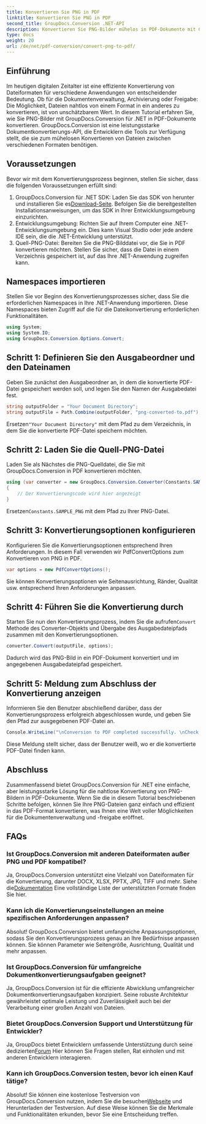 ```yaml
---
title: Konvertieren Sie PNG in PDF
linktitle: Konvertieren Sie PNG in PDF
second_title: GroupDocs.Conversion .NET-API
description: Konvertieren Sie PNG-Bilder mühelos in PDF-Dokumente mit GroupDocs.Conversion für .NET. Einfache Schritte für eine nahtlose Dateiformatkonvertierung.
type: docs
weight: 20
url: /de/net/pdf-conversion/convert-png-to-pdf/
---
```

## Einführung
Im heutigen digitalen Zeitalter ist eine effiziente Konvertierung von Dateiformaten für verschiedene Anwendungen von entscheidender Bedeutung. Ob für die Dokumentenverwaltung, Archivierung oder Freigabe: Die Möglichkeit, Dateien nahtlos von einem Format in ein anderes zu konvertieren, ist von unschätzbarem Wert. In diesem Tutorial erfahren Sie, wie Sie PNG-Bilder mit GroupDocs.Conversion für .NET in PDF-Dokumente konvertieren. GroupDocs.Conversion ist eine leistungsstarke Dokumentkonvertierungs-API, die Entwicklern die Tools zur Verfügung stellt, die sie zum mühelosen Konvertieren von Dateien zwischen verschiedenen Formaten benötigen.
## Voraussetzungen
Bevor wir mit dem Konvertierungsprozess beginnen, stellen Sie sicher, dass die folgenden Voraussetzungen erfüllt sind:
1.  GroupDocs.Conversion für .NET SDK: Laden Sie das SDK von herunter und installieren Sie es[Download-Seite](https://releases.groupdocs.com/conversion/net/). Befolgen Sie die bereitgestellten Installationsanweisungen, um das SDK in Ihrer Entwicklungsumgebung einzurichten.
2. Entwicklungsumgebung: Richten Sie auf Ihrem Computer eine .NET-Entwicklungsumgebung ein. Dies kann Visual Studio oder jede andere IDE sein, die die .NET-Entwicklung unterstützt.
3. Quell-PNG-Datei: Bereiten Sie die PNG-Bilddatei vor, die Sie in PDF konvertieren möchten. Stellen Sie sicher, dass die Datei in einem Verzeichnis gespeichert ist, auf das Ihre .NET-Anwendung zugreifen kann.

## Namespaces importieren
Stellen Sie vor Beginn des Konvertierungsprozesses sicher, dass Sie die erforderlichen Namespaces in Ihre .NET-Anwendung importieren. Diese Namespaces bieten Zugriff auf die für die Dateikonvertierung erforderlichen Funktionalitäten.
```csharp
using System;
using System.IO;
using GroupDocs.Conversion.Options.Convert;
```

## Schritt 1: Definieren Sie den Ausgabeordner und den Dateinamen
Geben Sie zunächst den Ausgabeordner an, in dem die konvertierte PDF-Datei gespeichert werden soll, und legen Sie den Namen der Ausgabedatei fest.
```csharp
string outputFolder = "Your Document Directory";
string outputFile = Path.Combine(outputFolder, "png-converted-to.pdf");
```
 Ersetzen`"Your Document Directory"` mit dem Pfad zu dem Verzeichnis, in dem Sie die konvertierte PDF-Datei speichern möchten.
## Schritt 2: Laden Sie die Quell-PNG-Datei
Laden Sie als Nächstes die PNG-Quelldatei, die Sie mit GroupDocs.Conversion in PDF konvertieren möchten.
```csharp
using (var converter = new GroupDocs.Conversion.Converter(Constants.SAMPLE_PNG))
{
    // Der Konvertierungscode wird hier angezeigt
}
```
 Ersetzen`Constants.SAMPLE_PNG` mit dem Pfad zu Ihrer PNG-Datei.
## Schritt 3: Konvertierungsoptionen konfigurieren
Konfigurieren Sie die Konvertierungsoptionen entsprechend Ihren Anforderungen. In diesem Fall verwenden wir PdfConvertOptions zum Konvertieren von PNG in PDF.
```csharp
var options = new PdfConvertOptions();
```
Sie können Konvertierungsoptionen wie Seitenausrichtung, Ränder, Qualität usw. entsprechend Ihren Anforderungen anpassen.
## Schritt 4: Führen Sie die Konvertierung durch
 Starten Sie nun den Konvertierungsprozess, indem Sie die aufrufen`Convert` Methode des Converter-Objekts und Übergabe des Ausgabedateipfads zusammen mit den Konvertierungsoptionen.
```csharp
converter.Convert(outputFile, options);
```
Dadurch wird das PNG-Bild in ein PDF-Dokument konvertiert und im angegebenen Ausgabedateipfad gespeichert.
## Schritt 5: Meldung zum Abschluss der Konvertierung anzeigen
Informieren Sie den Benutzer abschließend darüber, dass der Konvertierungsprozess erfolgreich abgeschlossen wurde, und geben Sie den Pfad zur ausgegebenen PDF-Datei an.
```csharp
Console.WriteLine("\nConversion to PDF completed successfully. \nCheck output in {0}", outputFolder);
```
Diese Meldung stellt sicher, dass der Benutzer weiß, wo er die konvertierte PDF-Datei finden kann.

## Abschluss
Zusammenfassend bietet GroupDocs.Conversion für .NET eine einfache, aber leistungsstarke Lösung für die nahtlose Konvertierung von PNG-Bildern in PDF-Dokumente. Wenn Sie die in diesem Tutorial beschriebenen Schritte befolgen, können Sie Ihre PNG-Dateien ganz einfach und effizient in das PDF-Format konvertieren, was Ihnen eine Welt voller Möglichkeiten für die Dokumentenverwaltung und -freigabe eröffnet.
## FAQs
### Ist GroupDocs.Conversion mit anderen Dateiformaten außer PNG und PDF kompatibel?
 Ja, GroupDocs.Conversion unterstützt eine Vielzahl von Dateiformaten für die Konvertierung, darunter DOCX, XLSX, PPTX, JPG, TIFF und mehr. Siehe die[Dokumentation](https://reference.groupdocs.com/conversion/net/) Eine vollständige Liste der unterstützten Formate finden Sie hier.
### Kann ich die Konvertierungseinstellungen an meine spezifischen Anforderungen anpassen?
Absolut! GroupDocs.Conversion bietet umfangreiche Anpassungsoptionen, sodass Sie den Konvertierungsprozess genau an Ihre Bedürfnisse anpassen können. Sie können Parameter wie Seitengröße, Ausrichtung, Qualität und mehr anpassen.
### Ist GroupDocs.Conversion für umfangreiche Dokumentkonvertierungsaufgaben geeignet?
Ja, GroupDocs.Conversion ist für die effiziente Abwicklung umfangreicher Dokumentkonvertierungsaufgaben konzipiert. Seine robuste Architektur gewährleistet optimale Leistung und Zuverlässigkeit auch bei der Verarbeitung einer großen Anzahl von Dateien.
### Bietet GroupDocs.Conversion Support und Unterstützung für Entwickler?
 Ja, GroupDocs bietet Entwicklern umfassende Unterstützung durch seine dedizierten[Forum](https://forum.groupdocs.com/c/conversion/11) Hier können Sie Fragen stellen, Rat einholen und mit anderen Entwicklern interagieren.
### Kann ich GroupDocs.Conversion testen, bevor ich einen Kauf tätige?
 Absolut! Sie können eine kostenlose Testversion von GroupDocs.Conversion nutzen, indem Sie die besuchen[Webseite](https://releases.groupdocs.com/) und Herunterladen der Testversion. Auf diese Weise können Sie die Merkmale und Funktionalitäten erkunden, bevor Sie eine Entscheidung treffen.